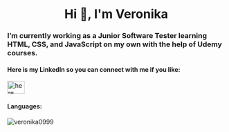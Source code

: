 <!--
**Veronika0999/Veronika0999** is a ✨ _special_ ✨ repository because its `README.md` (this file) appears on your GitHub profile.

Here are some ideas to get you started:


- 👯 I’m looking to collaborate on ...
- 🤔 I’m looking for help with ...
- 💬 Ask me about ...
- 📫 How to reach me: ...
- 😄 Pronouns: ...
- ⚡ Fun fact: ...
<p align="right"> <img src="https://komarev.com/ghpvc/?username=veronika0999&label=Profile%20views&color=ff7e99&style=flat" alt="veronika0999" width="100" height="20" /> </p>
-->


<h1 align="center">Hi 👋, I'm Veronika</h1>
<h3 align="center"></h3>

<h3 align="left">I’m currently working as a Junior Software Tester learning HTML, CSS, and JavaScript on my own with the help of Udemy courses.</h3>

<h4 align="left">Here is my LinkedIn so you can connect with me if you like:</h4>
<p align="left">
<a href="https://linkedin.com/in/veronika-k-421732269/" target="blank"><img align="center" src="https://raw.githubusercontent.com/rahuldkjain/github-profile-readme-generator/master/src/images/icons/Social/linked-in-alt.svg" alt="here" height="30" width="40" /></a>
</p>

<h4 align="left">Languages:</h4>


<p><img align="left" src="https://github-readme-stats.vercel.app/api/top-langs?username=veronika0999&show_icons=true&locale=en&layout=compact" alt="veronika0999" /></p>



